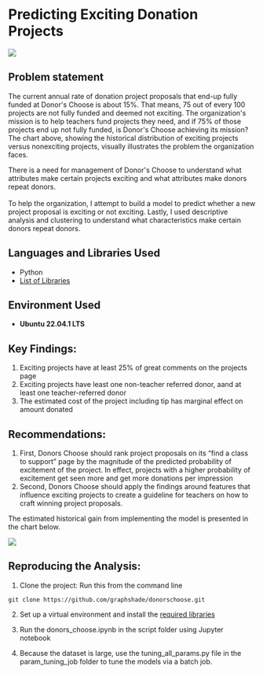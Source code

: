 # Predicting Exciting Donation Projects

![](https://i.imgur.com/I7v0WHp.png)

<h2>Problem statement</h2>
The current annual rate of donation project proposals that end-up fully funded at Donor's Choose is about 15%. That means, 75 out of every 100 projects are not fully funded and deemed not exciting. The organization's mission is to help teachers fund projects they need, and if 75% of those projects end up not fully funded, is Donor's Choose achieving its mission? The chart above, showing the historical distribution of exciting projects versus nonexciting projects, visually illustrates the problem the organization faces. 

There is a need for management of Donor's Choose to understand what attributes make certain projects exciting and what attributes make donors repeat donors. 
<br></br>
To help the organization, I attempt to build a model to predict whether a new project proposal is exciting or not exciting. Lastly, I used descriptive analysis and clustering to understand what characteristics make certain donors repeat donors.

<h2>Languages and Libraries Used</h2>

- Python
- [List of Libraries](https://github.com/graphshade/donorschoose/blob/main/requirements.txt)

<h2>Environment Used </h2>

- <b>Ubuntu 22.04.1 LTS</b>


<h2>Key Findings:</h2>

1. Exciting projects have at least 25% of great comments on the projects page
2. Exciting projects have least one non-teacher referred donor, aand at least one teacher-referred donor
3. The estimated cost of the project including tip has marginal effect on amount donated


<h2>Recommendations:</h2>

1. First, Donors Choose should rank project proposals on its “find a class to support” page by the magnitude of the predicted probability of excitement of the project. In effect,  projects with a higher probability of excitement get seen more and get more donations per impression
2. Second, Donors Choose should apply the findings around features that influence exciting projects to create a guideline for teachers on how to craft winning project proposals. 

The estimated historical gain from implementing the model is presented in the chart below.

![](https://i.imgur.com/Ugo7roE.png)

<h2>Reproducing the Analysis:</h2>

<p align="left">
 
1. Clone the project: Run this from the command line
 
 ```commandline
 git clone https://github.com/graphshade/donorschoose.git
 ```
 
2. Set up a virtual environment and install the [required libraries](https://github.com/graphshade/donorschoose/blob/main/requirements.txt)

3. Run the donors_choose.ipynb in the script folder using Jupyter notebook
 
4. Because the dataset is large, use the tuning_all_params.py file in the param_tuning_job folder to tune the models via a batch job.
